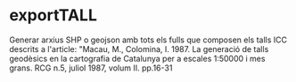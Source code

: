 # exportTALL
Generar arxius SHP o geojson amb tots els fulls que composen els talls ICC descrits a l'article: "Macau, M., Colomina, I. 1987. La generació de talls geodèsics en la cartografia de Catalunya per a escales 1:50000 i mes grans. RCG n.5, juliol 1987, volum II. pp.16-31

